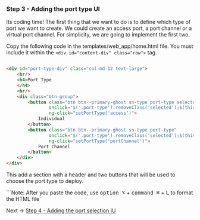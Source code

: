 ### Step 3 - Adding the port type UI

Its coding time! The first thing that we want to do is to define which type of port we want to create. We could create
an access port, a port channel or a virtual port channel. For simplicity, we are going to implement the first two.

Copy the following code in the templates/web_app/home.html file. You must include it within the 
```<div id="content-div" class="row">``` tag.

```html

<div id="port-type-div" class="col-md-12 text-large">
    <br/>
    <h4>Port Type
    </h4>
    <hr/>
    <div class="btn-group">
        <button class="btn btn--primary-ghost sn-type port-type selected"
                onclick="$('.port-type').removeClass('selected');$(this).addClass('selected')"
                ng-click="setPortType('access')">
            Individual
        </button>
        <button class="btn btn--primary-ghost sn-type port-type"
                onclick="$('.port-type').removeClass('selected');$(this).addClass('selected')"
                ng-click="setPortType('portChannel')">
            Port Channel
        </button>
    </div>
</div>

```
This add a section with a header and two buttons that will be used to choose the port type to deploy.

```Note: After you paste the code, use <kbd>option ⌥</kbd> + <kbd>command ⌘</kbd> + <kbd>L</kbd> to format the HTML file``

Next -> [Step 4 - Adding the port selection IU]

[Step 4 - Adding the port selection IU]: step4.md
